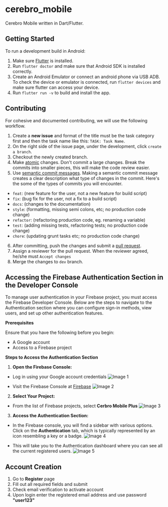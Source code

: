 # cerebro_mobile

Cerebro Mobile written in Dart/Flutter.

## Getting Started

To run a development build in Android:
1. Make sure [Flutter](https://docs.flutter.dev/get-started/install) is installed.
2. Run `flutter doctor` and make sure that Android SDK is installed correctly.
3. Create an Android Emulator or connect an android phone via USB ADB. To check the device or emulator is connected, run `flutter devices` and make sure flutter can access your device.
4. Run `flutter run -v` to build and install the app. 

## Contributing
For cohesive and documented contributing, we will use the following workflow.

1. Create a **new issue** and format of the title must be the task category first and then the task name like this:
```TASK: Task Name```.
2. On the right side of the issue page, under the development, click `create a branch`.
3. Checkout the newly created branch.
4. Make [atomic](https://dev.to/samuelfaure/how-atomic-git-commits-dramatically-increased-my-productivity-and-will-increase-yours-too-4a84) changes. Don't commit a large changes. Break the commits into smaller pieces, this will make the code review easier.
5. Use [semantic commit messages](https://gist.github.com/joshbuchea/6f47e86d2510bce28f8e7f42ae84c716). Making a semantic commit message creates a clear description what type of changes in the commit. Here's the some of the types of commits you will encounter.

- `feat`: (new feature for the user, not a new feature for build script)
- `fix`: (bug fix for the user, not a fix to a build script)
- `docs`: (changes to the documentation)
- `style`: (formatting, missing semi colons, etc; no production code change)
- `refactor`: (refactoring production code, eg. renaming a variable)
- `test`: (adding missing tests, refactoring tests; no production code change)
- `chore`: (updating grunt tasks etc; no production code change)

6. After committing, push the changes and submit a [pull request](https://docs.github.com/en/pull-requests/collaborating-with-pull-requests/proposing-changes-to-your-work-with-pull-requests/creating-a-pull-request).
7. Assign a reviewer for the pull request. When the reviewer agreed, he/she must `Accept changes`
8. Merge the changes to `dev` branch.

## Accessing the Firebase Authentication Section in the Developer Console

To manage user authentication in your Firebase project, you must access the Firebase Developer Console. Below are the steps to navigate to the Authentication section where you can configure sign-in methods, view users, and set up other authentication features.

**Prerequisites**

Ensure that you have the following before you begin:

- A Google account
- Access to a Firebase project

**Steps to Access the Authentication Section**

1. **Open the Firebase Console:**

- Log in using your Google account credentials
    ![Image 1](https://drive.google.com/uc?export=view&id=1lEXQVpGHPkU7ygRigtVVxFOGLGKDgdro)

- Visit the Firebase Console at [Firebase](https://console.firebase.google.com/)
    ![Image 2](https://drive.google.com/uc?export=view&id=1XRDZl8h6l_vVpPA0UJxOdu9ZeVVNgydn)

2. **Select Your Project:**

- From the list of Firebase projects, select **Cerbro Mobile Plus**
    ![Image 3](https://drive.google.com/uc?export=view&id=1Re8Bjh_RXcTIscwUpll_S2q2_sVGSqud)

3. **Access the Authentication Section:**

- In the Firebase console, you will find a sidebar with various options. Click on the **Authentication** tab, which is typically represented by an icon resembling a key or a badge.
    ![Image 4](https://drive.google.com/uc?export=view&id=1M7K715IXmbuQ6Jwe0ipiO9W9yA5oTsuj)

- This will take you to the Authentication dashboard where you can see all the current registered users.
    ![Image 5](https://drive.google.com/uc?export=view&id=1ShXliOHFBVEfmyV2M8-_pJPNCMgnGVRd)

## Account Creation

1. Go to **Register** page
2. Fill out all required fields and submit
3. Check email verification to activate account
4. Upon login enter the registered email address and use password **"user123"**